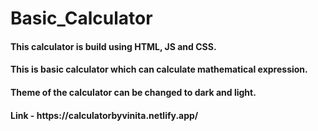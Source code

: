 # Basic_Calculator 
<h4>This calculator is build using HTML, JS and CSS.</h4>
<h4>This is basic calculator which can calculate mathematical expression.</h4>
<h4>Theme of the calculator can be changed to dark and light.</h4>
<h4>Link - https://calculatorbyvinita.netlify.app/</h4>
